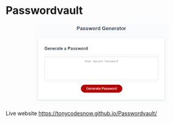 # Passwordvault


<p align="center"><img src="./assets/PasswordVaultJS.png" width="70%"></p>














Live website https://tonycodesnow.github.io/Passwordvault/
